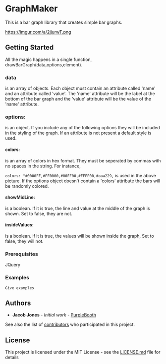 # GraphMaker

This is a bar graph library that creates simple bar graphs. 

https://imgur.com/a/2jjurwT.png
## Getting Started

All the magic happens in a single function, drawBarGraph(data,options,element).

### data 
is an array of objects. Each object must contain an attribute called 'name' and an attribute called 'value'. 
The 'name' attribute will be the label at the bottom of the bar graph and the 'value' attribute will be the value 
of the 'name' attribute.  

### options: 
is an object. If you include any of the following options they will be included in the styling of the graph. 
If an attribute is not present a default style is used. 

  #### colors: 
is an array of colors in hex format. They must be seperated by commas with no spaces in the string. For instance,
 
 ```colors: "#0000FF,#FF0000,#00FF00,#FFFF00,#aaa229,``` is used in the above picture. If the options object doesn't contain a 'colors' 
  attribute the bars will be randomly colored.
  
  #### showMidLine: 
is a boolean. If it is true, the line and value at the middle of the graph is shown. Set to false, they are not. 
		
  #### insideValues: 
is a boolean. If it is true, the values will be shown inside the graph, Set to false, they will not. 


### Prerequisites

JQuery



### Examples

```
Give examples
```

## Authors

* **Jacob Jones** - *Initial work* - [PurpleBooth](https://github.com/PurpleBooth)

See also the list of [contributors](https://github.com/your/project/contributors) who participated in this project.

## License

This project is licensed under the MIT License - see the [LICENSE.md](LICENSE.md) file for details

